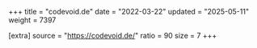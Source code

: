 +++
title = "codevoid.de"
date = "2022-03-22"
updated = "2025-05-11"
weight = 7397

[extra]
source = "https://codevoid.de/"
ratio = 90
size = 7
+++
